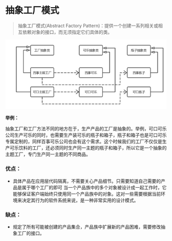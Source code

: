 # 抽象工厂模式

> 抽象工厂模式(Abstract Factory Pattern)：提供一个创建一系列相关或相互依赖对象的接口，而无须指定它们具体的类。

![](../../picture/抽象工厂.png)

**举例：**

抽象工厂和工厂方法不同的地方在于，生产产品的工厂是抽象的。举例，可口可乐公司生产可乐的同时，也需要生产装可乐的瓶子和箱子，瓶子和箱子也是可口可乐专属定制的，同样百事可乐公司也会有这个需求。这个时候我们的工厂不仅仅是生产可乐饮料的工厂，还必须同时生产同一主题的瓶子和箱子，所以它是一个抽象的主题工厂，专门生产同一主题的不同商品。

### 优点：

- 具体产品在应用层代码隔离，不需要关心产品细节。只需要知道自己需要的产品是属于哪个工厂的即可 当一个产品族中的多个对象被设计成一起工作时，它能够保证客户端始终只使用同一个产品族中的对象。这对一些需要根据当前环境来决定其行为的软件系统来说，是一种非常实用的设计模式。

### 缺点：

- 规定了所有可能被创建的产品集合，产品族中扩展新的产品困难，需要修改抽象工厂的接口。

